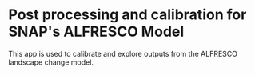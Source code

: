 # Post processing and calibration for SNAP's ALFRESCO Model

This app is used to calibrate and explore outputs from the ALFRESCO landscape change model.
